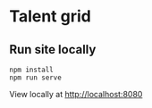# Talent grid

## Run site locally

```
npm install
npm run serve
```

View locally at [http://localhost:8080](http://localhost:8080)
